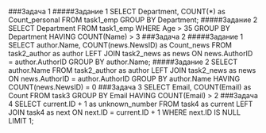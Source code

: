 ###Задача 1
#####Задание 1
SELECT Department, COUNT(*) as Count_personal 
FROM task1_emp 
GROUP BY Department;
#####Задание 2
SELECT Department
FROM task1_emp 
WHERE Age > 35
GROUP BY Department
HAVING COUNT(Name) > 3
###Задача 2
#####Задание 1
SELECT author.Name, COUNT(news.NewsID) as Count_news
FROM task2_author as author 
LEFT JOIN task2_news as news 
ON news.AuthorID = author.AuthorID 
GROUP BY author.Name;
#####Задание 2
SELECT author.Name
FROM task2_author as author 
LEFT JOIN task2_news as news 
ON news.AuthorID = author.AuthorID 
GROUP BY author.Name 
HAVING COUNT(news.NewsID) = 0
###Задача 3
SELECT Email, COUNT(Email) as Count
FROM task3 
GROUP BY Email
HAVING COUNT(Email) > 2
###Задача 4
SELECT current.ID + 1 as unknown_number
FROM task4 as current
LEFT JOIN task4 as next ON next.ID = current.ID + 1
WHERE next.ID IS NULL
LIMIT 1;